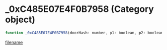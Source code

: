 # _0xC485E07E4F0B7958 (Category object)

```js
function _0xC485E07E4F0B7958(doorHash: number, p1: boolean, p2: boolean, p3: boolean): void
```

[filename](_0xC485E07E4F0B7958_m.md ':include')